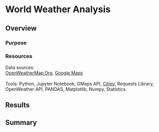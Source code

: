 # World Weather Analysis 

## Overview


### Purpose
  

### Resources
Data sources: 
<br> [OpenWeatherMap.Org](https://openweathermap.org/), [Google Maps](https://mapsplatform.google.com/)
<br> 
<br>Tools: Python, Jupyter Notebook, GMaps API, [Citipy](https://github.com/wingchen/citipy), Requests Library, OpenWeather API, PANDAS, Matplotlib, Numpy, Statistics
<br>


## Results


## Summary